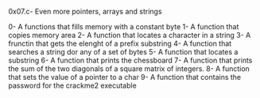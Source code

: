 0x07.c- Even more pointers, arrays and strings

0- A functions that fills memory with a constant byte
1- A function that copies memory area
2- A function that locates a character in a string
3- A frunctin that gets the elenght of a prefix substring
4- A function that searches a string dor any of a set of bytes
5- A function that locates a substring
6- A function that prints the chessboard
7- A function that prints the sum of the two diagonals of a square matrix of integers.
8- A function that sets the value of a pointer to a char
9- A function that contains the password for the crackme2 executable

